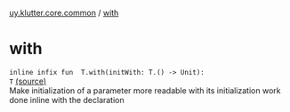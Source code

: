 [uy.klutter.core.common](index.md) / [with](.)


# with
<code>inline infix fun <T> T.with(initWith: T.() -> Unit): T</code> [(source)](https://github.com/kohesive/klutter/blob/master/core-jdk6/src/main/kotlin/uy/klutter/core/common/Common.kt#L42)<br/>
Make initialization of a parameter more readable with its initialization work done inline with the declaration


